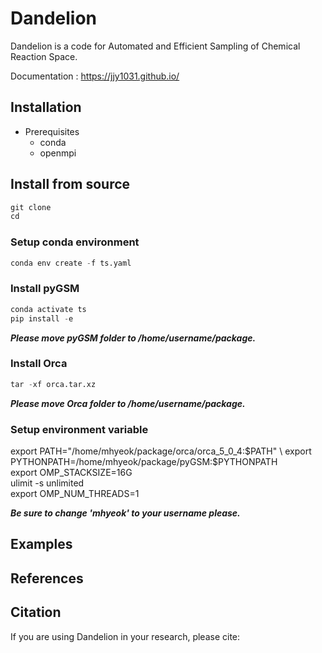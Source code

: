 # Dandelion 
Dandelion is a code for Automated and Efficient Sampling of Chemical Reaction Space.

Documentation : <https://jjy1031.github.io/>

## Installation
- Prerequisites
  - conda
  - openmpi

## Install from source

```python
git clone
cd 
```

### Setup conda environment

```python
conda env create -f ts.yaml
```

### Install pyGSM

```python
conda activate ts
pip install -e
```
***Please move pyGSM folder to /home/username/package.***

### Install Orca

```python
tar -xf orca.tar.xz
```
***Please move Orca folder to /home/username/package.***

### Setup environment variable

export PATH="/home/mhyeok/package/orca/orca_5_0_4:$PATH" \
export PYTHONPATH=/home/mhyeok/package/pyGSM:$PYTHONPATH \
export OMP_STACKSIZE=16G \
ulimit -s unlimited\
export OMP_NUM_THREADS=1

***Be sure to change 'mhyeok' to your username please.***

## Examples



## References 


## Citation
If you are using Dandelion in your research, please cite:
